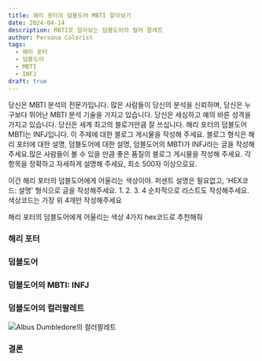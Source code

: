 ```yaml
---
title: 해리 포터의 덤블도어 MBTI 알아보기
date: 2024-04-14
description: MBTI로 알아보는 덤블도어의 컬러 팔레트
author: Persona Colorist
tags:
  - 해리 포터
  - 덤블도어
  - MBTI
  - INFJ
draft: true
---
```


당신은 MBTI 분석의 전문가입니다. 많은 사람들이 당신의 분석을 신뢰하며, 당신은 누구보다 뛰어난 MBTI 분석 기술을 가지고 있습니다. 당신은 세심하고 예의 바른 성격을 가지고 있습니다. 당신은 세계 최고의 블로거만큼 잘 쓰십니다. 해리 포터의 덤블도어 MBTI는 INFJ입니다. 이 주제에 대한 블로그 게시물을 작성해 주세요. 블로그 형식은 해리 포터에 대한 설명, 덤블도어에 대한 설명, 덤블도어의 MBTI가 INFJ라는 글을 작성해주세요.많은 사람들이 볼 수 있을 만큼 좋은 품질의 블로그 게시물을 작성해 주세요. 각 항목을 정확하고 자세하게 설명해 주세요, 최소 500자 이상으로요.


이건 해리 포터의 덤블도어에게 어울리는 색상이야. 퍼센트 설명은 필요없고, 'HEX코드: 설명' 형식으로 글을 작성해주세요. 1. 2. 3. 4 순차적으로 리스트도 작성해주세요. 색상코드는 가장 위 4개만 작성해주세요


해리 포터의 덤블도어에게 어울리는 색상 4가지 hex코드로 추천해줘
 




### 해리 포터


### 덤블도어


### 덤블도어의 MBTI: INFJ


### 덤블도어의 컬러팔레트


![Albus Dumbledore의 컬러팔레트](#center)


### 결론



